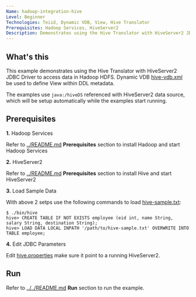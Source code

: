 ```yaml
---
Name: hadoop-integration-hive 
Level: Beginner
Technologies: Teiid, Dynamic VDB, View, Hive Translator
Prerequisites: Hadoop Services, HiveServer2
Description: Demonstrates using the Hive Translator with HiveServer2 JDBC Driver to access data in Hadoop HDFS
---
```


## What's this

This example demonstrates using the Hive Translator with HiveServer2 JDBC Driver to access data in Hadoop HDFS. Dynamic VDB [hive-vdb.xml](src/main/resources/hive-vdb.xml) be used to define View within DDL metadata.

The examples use `java:/hiveDS` referenced with HiveServer2 data source, which will be setup automatically while the examples start running.

## Prerequisites

**1.** Hadoop Services

Refer to [../README.md](../README.md) **Prerequisites** section to install Hadoop and start Hadoop Services


**2.** HiveServer2 

Refer to [../README.md](../README.md) **Prerequisites** section to install Hive and start HiveServer2

**3.** Load Sample Data

With above 2 setps use the following commands to load [hive-sample.txt](src/main/resources/hive-sample.txt):

~~~
$ ./bin/hive
hive> CREATE TABLE IF NOT EXISTS employee (eid int, name String, salary String, destination String);
hive> LOAD DATA LOCAL INPATH '/path/to/hive-sample.txt' OVERWRITE INTO TABLE employee;
~~~

**4.** Edit JDBC Parameters

Edit [hive.properties](src/main/resources/hive.properties) make sure it point to a running HiveServer2.

## Run

Refer to [../../README.md](../../README.md) **Run** section to run the example.

